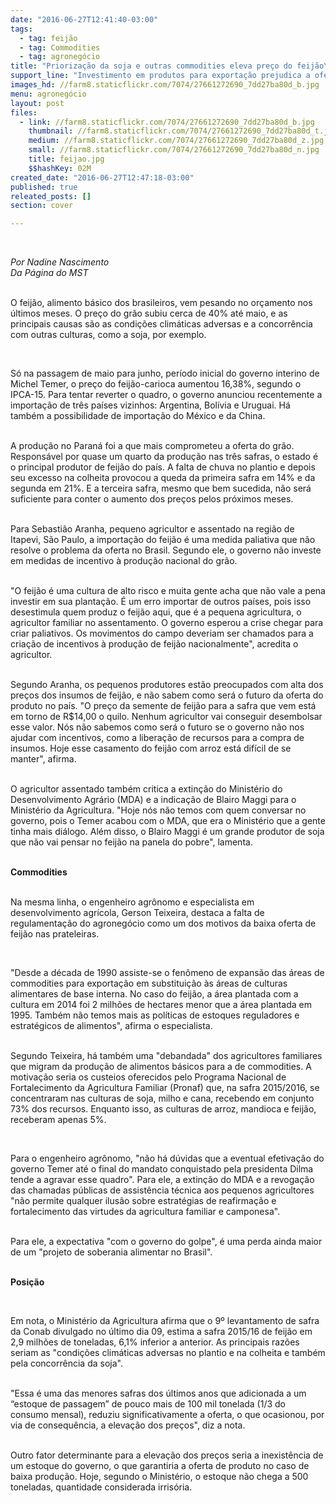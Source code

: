 ```yaml
---
date: "2016-06-27T12:41:40-03:00"
tags:
  - tag: feijão
  - tag: Commodities
  - tag: agronegócio
title: "Priorização da soja e outras commodities eleva preço do feijão\n"
support_line: "Investimento em produtos para exportação prejudica a oferta de alimentos básicos no Brasil.\n"
images_hd: //farm8.staticflickr.com/7074/27661272690_7dd27ba80d_b.jpg
menu: agronegócio
layout: post
files:
  - link: //farm8.staticflickr.com/7074/27661272690_7dd27ba80d_b.jpg
    thumbnail: //farm8.staticflickr.com/7074/27661272690_7dd27ba80d_t.jpg
    medium: //farm8.staticflickr.com/7074/27661272690_7dd27ba80d_z.jpg
    small: //farm8.staticflickr.com/7074/27661272690_7dd27ba80d_n.jpg
    title: feijao.jpg
    $$hashKey: 02M
created_date: "2016-06-27T12:47:18-03:00"
published: true
releated_posts: []
section: cover

---
```

<p>&nbsp;</p>

<p><em>Por Nadine Nascimento<br />
Da P&aacute;gina do MST</em></p>

<p><br />
O feij&atilde;o, alimento b&aacute;sico dos brasileiros, vem pesando no or&ccedil;amento nos &uacute;ltimos meses. O pre&ccedil;o do gr&atilde;o subiu cerca de 40% at&eacute; maio, e as principais causas s&atilde;o as condi&ccedil;&otilde;es clim&aacute;ticas adversas e a concorr&ecirc;ncia com outras culturas, como a soja, por exemplo.&nbsp;</p>

<p>&nbsp;</p>

<p>S&oacute; na passagem de maio para junho, per&iacute;odo inicial do governo interino de Michel Temer, o pre&ccedil;o do feij&atilde;o-carioca aumentou 16,38%, segundo o IPCA-15. Para tentar reverter o quadro, o governo anunciou recentemente a importa&ccedil;&atilde;o de tr&ecirc;s pa&iacute;ses vizinhos: Argentina, Bol&iacute;via e Uruguai. H&aacute; tamb&eacute;m a possibilidade de importa&ccedil;&atilde;o do M&eacute;xico e da China.&nbsp;</p>

<p><br />
A produ&ccedil;&atilde;o no Paran&aacute; foi a que mais comprometeu a oferta do gr&atilde;o. Respons&aacute;vel por quase um quarto da produ&ccedil;&atilde;o nas tr&ecirc;s safras, o estado &eacute; o principal produtor de feij&atilde;o do pa&iacute;s. A falta de chuva no plantio e depois seu excesso na colheita provocou a queda da primeira safra em 14% e da segunda em 21%. E a terceira safra, mesmo que bem sucedida, n&atilde;o ser&aacute; suficiente para conter o aumento dos pre&ccedil;os pelos pr&oacute;ximos meses.&nbsp;</p>

<p><br />
Para Sebasti&atilde;o Aranha, pequeno agricultor e assentado na regi&atilde;o de Itapevi, S&atilde;o Paulo, a importa&ccedil;&atilde;o do feij&atilde;o &eacute; uma medida paliativa que n&atilde;o resolve o problema da oferta no Brasil. Segundo ele, o governo n&atilde;o investe em medidas de incentivo &agrave; produ&ccedil;&atilde;o nacional do gr&atilde;o.&nbsp;</p>

<p><br />
&quot;O feij&atilde;o &eacute; uma cultura de alto risco e muita gente acha que n&atilde;o vale a pena investir em sua planta&ccedil;&atilde;o. &Eacute; um erro importar de outros pa&iacute;ses, pois isso desestimula quem produz o feij&atilde;o aqui, que &eacute; a pequena agricultura, o agricultor familiar no assentamento. O governo esperou a crise chegar para criar paliativos. Os movimentos do campo deveriam ser chamados para a cria&ccedil;&atilde;o de incentivos &agrave; produ&ccedil;&atilde;o de feij&atilde;o nacionalmente&quot;, acredita o agricultor.</p>

<p><br />
Segundo Aranha, os pequenos produtores est&atilde;o preocupados com alta dos pre&ccedil;os dos insumos de feij&atilde;o, e n&atilde;o sabem como ser&aacute; o futuro da oferta do produto no pa&iacute;s. &quot;O pre&ccedil;o da semente de feij&atilde;o para a safra que vem est&aacute; em torno de R$14,00 o quilo. Nenhum agricultor vai conseguir desembolsar esse valor. N&oacute;s n&atilde;o sabemos como ser&aacute; o futuro se o governo n&atilde;o nos ajudar com incentivos, como a libera&ccedil;&atilde;o de recursos para a compra de insumos. Hoje esse casamento do feij&atilde;o com arroz est&aacute; dif&iacute;cil de se manter&quot;, afirma.&nbsp;</p>

<p><br />
O agricultor assentado tamb&eacute;m critica a extin&ccedil;&atilde;o do Minist&eacute;rio do Desenvolvimento Agr&aacute;rio (MDA) e a indica&ccedil;&atilde;o de Blairo Maggi para o Minist&eacute;rio da Agricultura. &quot;Hoje n&oacute;s n&atilde;o temos com quem conversar no governo, pois o Temer acabou com o MDA, que era o Minist&eacute;rio que a gente tinha mais di&aacute;logo. Al&eacute;m disso, o Blairo Maggi &eacute; um grande produtor de soja que n&atilde;o vai pensar no feij&atilde;o na panela do pobre&quot;, lamenta.&nbsp;</p>

<p><br />
<strong>Commodities&nbsp;</strong></p>

<p><br />
Na mesma linha, o engenheiro agr&ocirc;nomo e especialista em desenvolvimento agr&iacute;cola, Gerson Teixeira, destaca a falta de regulamenta&ccedil;&atilde;o do agroneg&oacute;cio como um dos motivos da baixa oferta de feij&atilde;o nas prateleiras.</p>

<p>&nbsp;</p>

<p>&quot;Desde a d&eacute;cada de 1990 assiste-se o fen&ocirc;meno de expans&atilde;o das &aacute;reas de commodities para exporta&ccedil;&atilde;o em substitui&ccedil;&atilde;o &agrave;s &aacute;reas de culturas alimentares de base interna. No caso do feij&atilde;o, a &aacute;rea plantada com a cultura em 2014 foi 2 milh&otilde;es de hectares menor que a &aacute;rea plantada em 1995. Tamb&eacute;m n&atilde;o temos mais as pol&iacute;ticas de estoques reguladores e estrat&eacute;gicos de alimentos&quot;, afirma o especialista.</p>

<p><br />
Segundo Teixeira, h&aacute; tamb&eacute;m uma &quot;debandada&quot; dos agricultores familiares que migram da produ&ccedil;&atilde;o de alimentos b&aacute;sicos para a de commodities. A motiva&ccedil;&atilde;o seria os custeios oferecidos pelo Programa Nacional de Fortalecimento da Agricultura Familiar (Pronaf) que, na safra 2015/2016, se concentraram nas culturas de soja, milho e cana, recebendo em conjunto 73% dos recursos. Enquanto isso, as culturas de arroz, mandioca e feij&atilde;o, receberam apenas 5%.</p>

<p>&nbsp;</p>

<p>Para o engenheiro agr&ocirc;nomo, &quot;n&atilde;o h&aacute; d&uacute;vidas que a eventual efetiva&ccedil;&atilde;o do governo Temer at&eacute; o final do mandato conquistado pela presidenta Dilma tende a agravar esse quadro&quot;. Para ele, a extin&ccedil;&atilde;o do MDA e a revoga&ccedil;&atilde;o das chamadas p&uacute;blicas de assist&ecirc;ncia t&eacute;cnica aos pequenos agricultores &quot;n&atilde;o permite qualquer ilus&atilde;o sobre estrat&eacute;gias de reafirma&ccedil;&atilde;o e fortalecimento das virtudes da agricultura familiar e camponesa&quot;.&nbsp;</p>

<p><br />
Para ele, a expectativa &quot;com o governo do golpe&quot;, &eacute; uma perda ainda maior de um &quot;projeto de soberania alimentar no Brasil&quot;.</p>

<p><br />
<strong>Posi&ccedil;&atilde;o&nbsp;</strong></p>

<p>&nbsp;</p>

<p>Em nota, o Minist&eacute;rio da Agricultura afirma que o 9&ordm; levantamento de safra da Conab divulgado no &uacute;ltimo dia 09, estima a safra 2015/16 de feij&atilde;o em 2,9 milh&otilde;es de toneladas, 6,1% inferior a anterior. As principais raz&otilde;es seriam as &quot;condi&ccedil;&otilde;es clim&aacute;ticas adversas no plantio e na colheita e tamb&eacute;m pela concorr&ecirc;ncia da soja&quot;.</p>

<p><br />
&quot;Essa &eacute; uma das menores safras dos &uacute;ltimos anos que adicionada a um &ldquo;estoque de passagem&rdquo; de pouco mais de 100 mil tonelada (1/3 do consumo mensal), reduziu significativamente a oferta, o que ocasionou, por via de consequ&ecirc;ncia, a eleva&ccedil;&atilde;o dos pre&ccedil;os&quot;, diz a nota.&nbsp;</p>

<p><br />
Outro fator determinante para a eleva&ccedil;&atilde;o dos pre&ccedil;os seria a inexist&ecirc;ncia de um estoque do governo, o que garantiria a oferta de produto no caso de baixa produ&ccedil;&atilde;o. Hoje, segundo o Minist&eacute;rio, o estoque n&atilde;o chega a 500 toneladas, quantidade considerada irris&oacute;ria.</p>

<p>&nbsp;</p>

<p>&nbsp;</p>
